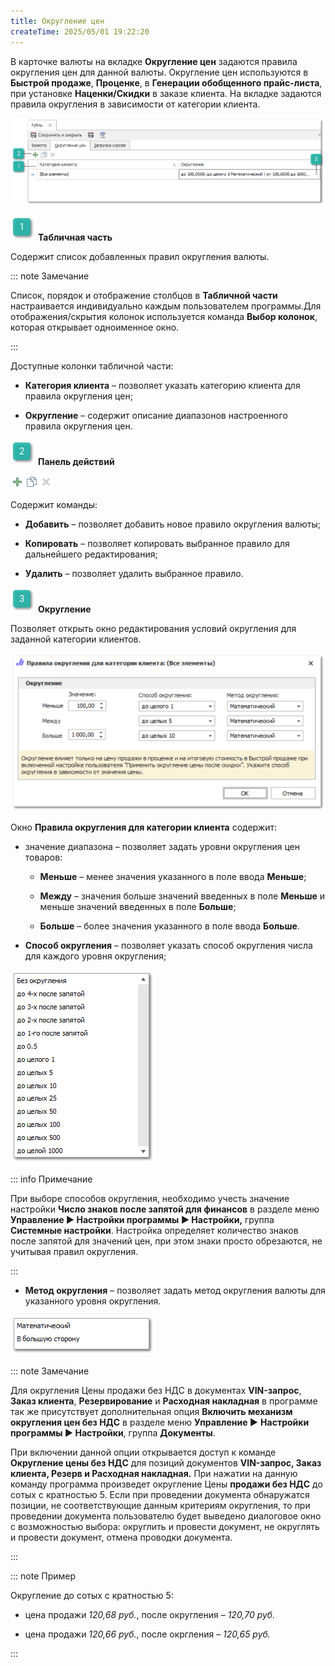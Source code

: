 ```yaml
---
title: Округление цен
createTime: 2025/05/01 19:22:20
---
```

В карточке валюты на вкладке **Округление цен** задаются правила округления цен для данной валюты. Округление цен используются в **Быстрой продаже**, **Проценке**, в **Генерации обобщенного прайс-листа**, при установке **Наценки/Скидки** в заказе клиента. На вкладке задаются правила округления в зависимости от категории клиента.

![](../../../assets/specification/Aspose.Words.83ab1c44-6b28-430a-a5f2-4d9e6ba1abd4.861.png)

![](../../../assets/specification/Aspose.Words.83ab1c44-6b28-430a-a5f2-4d9e6ba1abd4.004.png) **Табличная часть**

Содержит список добавленных правил округления валюты.

::: note Замечание

Список, порядок и отображение столбцов в **Табличной части** настраивается индивидуально каждым пользователем программы.Для отображения/скрытия колонок используется команда **Выбор колонок**, которая открывает одноименное окно.

:::

Доступные колонки табличной части:

- **Категория клиента** – позволяет указать категорию клиента для правила округления цен;

- **Округление** – содержит описание диапазонов настроенного правила округления цен.

![](../../../assets/specification/Aspose.Words.83ab1c44-6b28-430a-a5f2-4d9e6ba1abd4.006.png) **Панель действий**

![](../../../assets/specification/Aspose.Words.83ab1c44-6b28-430a-a5f2-4d9e6ba1abd4.862.png)

Содержит команды:

- **Добавить** – позволяет добавить новое правило округления валюты;

- **Копировать** – позволяет копировать выбранное правило для дальнейшего редактирования;

- **Удалить** – позволяет удалить выбранное правило.

![](../../../assets/specification/Aspose.Words.83ab1c44-6b28-430a-a5f2-4d9e6ba1abd4.008.png) **Округление**

Позволяет открыть окно редактирования условий округления для заданной категории клиентов.

![](../../../assets/specification/Aspose.Words.83ab1c44-6b28-430a-a5f2-4d9e6ba1abd4.863.png)

Окно **Правила округления для категории клиента** содержит:

- значение диапазона – позволяет задать уровни округления цен товаров:

    - **Меньше** – менее значения указанного в поле ввода **Меньше**;

    - **Между** – значения больше значений введенных в поле **Меньше** и меньше значений введенных в поле **Больше**;

    - **Больше** – более значения указанного в поле ввода **Больше**.

- **Способ округления** – позволяет указать способ округления числа для каждого уровня округления;

![](../../../assets/specification/Aspose.Words.83ab1c44-6b28-430a-a5f2-4d9e6ba1abd4.864.png)

::: info Примечание

При выборе способов округления, необходимо учесть значение настройки **Число знаков после запятой для финансов** в разделе меню **Управление ► Настройки программы ► Настройки,** группа **Системные настройки**. Настройка определяет количество знаков после запятой для значений цен, при этом знаки просто обрезаются, не учитывая правил округления.

:::

- **Метод округления** – позволяет задать метод округления валюты для указанного уровня округления.

![](../../../assets/specification/Aspose.Words.83ab1c44-6b28-430a-a5f2-4d9e6ba1abd4.865.png)

::: note Замечание

Для округления Цены продажи без НДС в документах **VIN-запрос**, **Заказ клиента**, **Резервирование** и **Расходная накладная** в программе так же присутствует дополнительная опция **Включить механизм округления цен без НДС** в разделе меню **Управление ►** **Настройки программы ► Настройки**, группа **Документы**.

При включении данной опции открывается доступ к команде **Округление цены без НДС** для позиций документов **VIN-запрос, Заказ клиента, Резерв и Расходная накладная.** При нажатии на данную команду программа произведет округление Цены **продажи без НДС** до сотых с кратностью 5. Если при проведении документа обнаружатся позиции, не соответствующие данным критериям округления, то при проведении документа пользователю будет выведено диалоговое окно с возможностью выбора: округлить и провести документ, не округлять и провести документ, отмена проводки документа.

:::

::: note Пример

Округление до сотых с кратностью 5:

- цена продажи *120,68 руб.*, после округления – *120,70 руб.*

- цена продажи *120,66 руб.*, после окргления – *120,65 руб.*

:::
